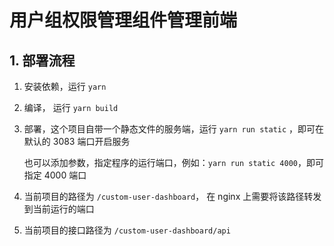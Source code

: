 
# 用户组权限管理组件管理前端

## 1. 部署流程

1. 安装依赖，运行 `yarn`

2. 编译， 运行 `yarn build`

3. 部署，这个项目自带一个静态文件的服务端，运行 `yarn run static` ，即可在默认的 3083 端口开启服务

   也可以添加参数，指定程序的运行端口，例如：`yarn run static 4000`，即可指定 4000 端口

4. 当前项目的路径为 `/custom-user-dashboard`， 在 nginx 上需要将该路径转发到当前运行的端口
   
5. 当前项目的接口路径为 `/custom-user-dashboard/api`

